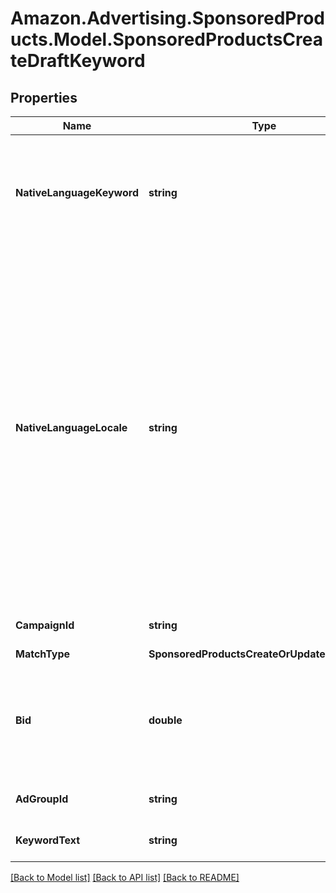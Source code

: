 # Amazon.Advertising.SponsoredProducts.Model.SponsoredProductsCreateDraftKeyword

## Properties

Name | Type | Description | Notes
------------ | ------------- | ------------- | -------------
**NativeLanguageKeyword** | **string** | The unlocalized draft keyword text in the preferred locale of the advertiser. | [optional] 
**NativeLanguageLocale** | **string** | The locale preference of the advertiser. For example, if the advertiser’s preferred language is Simplified Chinese, set the locale to zh_CN. Supported locales include: Simplified Chinese (locale: zh_CN) for US, UK and CA. English (locale: en_GB) for DE, FR, IT and ES. | [optional] 
**CampaignId** | **string** | entity object identifier | 
**MatchType** | **SponsoredProductsCreateOrUpdateMatchType** |  | [optional] 
**Bid** | **double** | Bid associated with this draft keyword. Applicable to biddable match types only | [optional] 
**AdGroupId** | **string** | entity object identifier | 
**KeywordText** | **string** | The draft keyword text. | 

[[Back to Model list]](../README.md#documentation-for-models) [[Back to API list]](../README.md#documentation-for-api-endpoints) [[Back to README]](../README.md)

